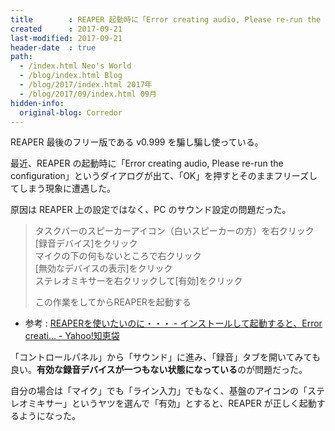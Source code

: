 ```yaml
---
title        : REAPER 起動時に「Error creating audio, Please re-run the configuration」と出てフリーズする
created      : 2017-09-21
last-modified: 2017-09-21
header-date  : true
path:
  - /index.html Neo's World
  - /blog/index.html Blog
  - /blog/2017/index.html 2017年
  - /blog/2017/09/index.html 09月
hidden-info:
  original-blog: Corredor
---
```


REAPER 最後のフリー版である v0.999 を騙し騙し使っている。

最近、REAPER の起動時に「Error creating audio, Please re-run the configuration」というダイアログが出て、「OK」を押すとそのままフリーズしてしまう現象に遭遇した。

原因は REAPER 上の設定ではなく、PC のサウンド設定の問題だった。

> タスクバーのスピーカーアイコン（白いスピーカーの方）を右クリック  
> [録音デバイス]をクリック  
> マイクの下の何もないところで右クリック  
> [無効なデバイスの表示]をクリック  
> ステレオミキサーを右クリックして[有効]をクリック
> 
> この作業をしてからREAPERを起動する

- 参考 : [REAPERを使いたいのに・・・ - インストールして起動すると、Error creati... - Yahoo!知恵袋](https://detail.chiebukuro.yahoo.co.jp/qa/question_detail/q1133773916)

「コントロールパネル」から「サウンド」に進み、「録音」タブを開いてみても良い。**有効な録音デバイスが一つもない状態になっている**のが問題だった。

自分の場合は「マイク」でも「ライン入力」でもなく、基盤のアイコンの「ステレオミキサー」というヤツを選んで「有効」とすると、REAPER が正しく起動するようになった。
